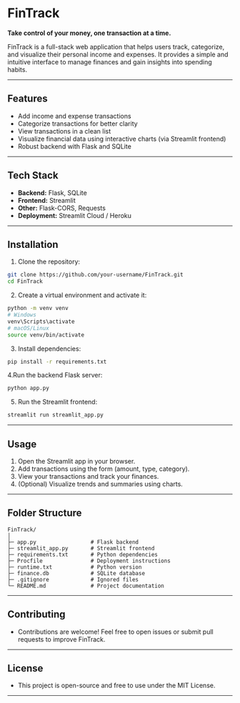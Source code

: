 # FinTrack

**Take control of your money, one transaction at a time.**

FinTrack is a full-stack web application that helps users track, categorize, and visualize their personal income and expenses. It provides a simple and intuitive interface to manage finances and gain insights into spending habits.

---

## Features
- Add income and expense transactions
- Categorize transactions for better clarity
- View transactions in a clean list
- Visualize financial data using interactive charts (via Streamlit frontend)
- Robust backend with Flask and SQLite

---

## Tech Stack
- **Backend:** Flask, SQLite
- **Frontend:** Streamlit
- **Other:** Flask-CORS, Requests
- **Deployment:** Streamlit Cloud / Heroku

---

## Installation

1. Clone the repository:
```bash
git clone https://github.com/your-username/FinTrack.git
cd FinTrack
```
2. Create a virtual environment and activate it:
```bash
python -m venv venv
# Windows
venv\Scripts\activate
# macOS/Linux
source venv/bin/activate
```
3. Install dependencies:
```bash
pip install -r requirements.txt
```
4.Run the backend Flask server:
```bash
python app.py
```
5. Run the Streamlit frontend:
```bash
streamlit run streamlit_app.py
```
---

## Usage
1. Open the Streamlit app in your browser.
2. Add transactions using the form (amount, type, category).
3. View your transactions and track your finances.
4. (Optional) Visualize trends and summaries using charts.
---

## Folder Structure
```
FinTrack/
│
├─ app.py                 # Flask backend
├─ streamlit_app.py       # Streamlit frontend
├─ requirements.txt       # Python dependencies
├─ Procfile               # Deployment instructions
├─ runtime.txt            # Python version
├─ finance.db             # SQLite database
├─ .gitignore             # Ignored files
└─ README.md              # Project documentation
```
---

## Contributing
- Contributions are welcome! Feel free to open issues or submit pull requests to improve FinTrack.
---

## License
- This project is open-source and free to use under the MIT License.
---

